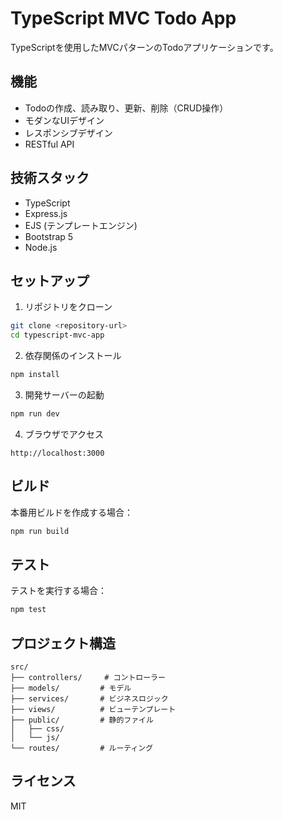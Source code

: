 # TypeScript MVC Todo App

TypeScriptを使用したMVCパターンのTodoアプリケーションです。

## 機能

- Todoの作成、読み取り、更新、削除（CRUD操作）
- モダンなUIデザイン
- レスポンシブデザイン
- RESTful API

## 技術スタック

- TypeScript
- Express.js
- EJS (テンプレートエンジン)
- Bootstrap 5
- Node.js

## セットアップ

1. リポジトリをクローン
```bash
git clone <repository-url>
cd typescript-mvc-app
```

2. 依存関係のインストール
```bash
npm install
```

3. 開発サーバーの起動
```bash
npm run dev
```

4. ブラウザでアクセス
```
http://localhost:3000
```

## ビルド

本番用ビルドを作成する場合：
```bash
npm run build
```

## テスト

テストを実行する場合：
```bash
npm test
```

## プロジェクト構造

```
src/
├── controllers/     # コントローラー
├── models/         # モデル
├── services/       # ビジネスロジック
├── views/          # ビューテンプレート
├── public/         # 静的ファイル
│   ├── css/
│   └── js/
└── routes/         # ルーティング
```

## ライセンス

MIT 
